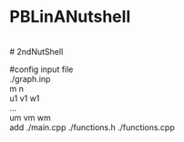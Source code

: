 # PBLinANutshell
<br>
#   2 n d N u t S h e l l 

<br>

#config input file 
<br>
./graph.inp
<br>
m n 
<br>
u1 v1 w1
<br>
...
<br>
um vm wm 
<br>
add 
  ./main.cpp
  ./functions.h
  ./functions.cpp
